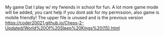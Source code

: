 My game Dat I play w/ my fwiends in school for fun. A lot more game mode will be added, you cant help if you dont ask for my permission, also game is mobile friendly!
The upper file is unused and is the previous version
https://coder20021.github.io/Chess-2-Updated/World%20Of%20Sleep%20Kings%20(15).html

